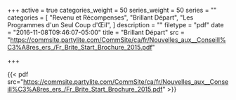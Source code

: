 +++
active = true
categories_weight = 50
series_weight = 50
series = ""
categories = [
  "Revenu et Récompenses",
  "Brillant Départ",
  "Les Programmes d'un Seul Coup d'Œil",
]
description = ""
filetype = "pdf"
date = "2016-11-08T09:46:07-05:00"
title = "Brillant Départ"
src = "https://commsite.partylite.com/CommSite/ca/fr/Nouvelles_aux__Conseill%C3%A8res_ers_/Fr_Brite_Start_Brochure_2015.pdf"

+++

{{< pdf src="https://commsite.partylite.com/CommSite/ca/fr/Nouvelles_aux__Conseill%C3%A8res_ers_/Fr_Brite_Start_Brochure_2015.pdf" >}}
